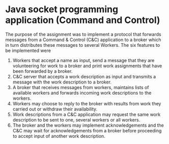 # Java socket programming application (Command and Control)
The purpose of the assignment was to implement a protocol that forwards messages from a Command & Control (C&C) application to a broker which in turn distributes these messages to several Workers. The six features to be implemented were
1. Workers that accept a name as input, send a message that they are volunteering for work to a broker and print work assignments that have been forwarded by a broker. 
2. C&C server that accepts a work description as input and transmits a message with the work description to a broker.  
3. A broker that receives messages from workers, maintains lists of available workers and forwards incoming work descriptions to the workers. 
4. Workers may choose to reply to the broker with results from work they carried out or withdraw their availability. 
5. Work descriptions from a C&C application may request the same work description to be sent to one, several workers or all workers. 
6. The broker and the workers may implement acknowledgements and the C&C may wait for acknowledgements from a broker before proceeding to accept input of another work description. 

